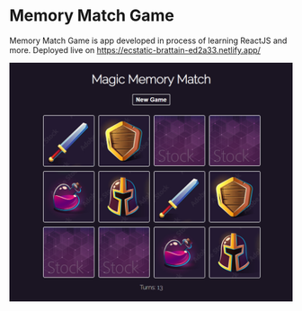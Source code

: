 # Memory Match Game

Memory Match Game is app developed in process of learning ReactJS and more.
Deployed live on https://ecstatic-brattain-ed2a33.netlify.app/

<img src="src/img/screenshot.png">
